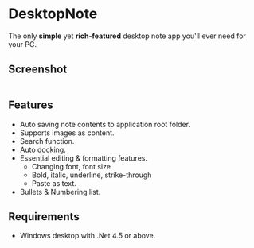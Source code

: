 # DesktopNote
The only **simple** yet **rich-featured** desktop note app you'll ever need for your PC.

## Screenshot
<img src="http://i.imgur.com/UazbLPg.png" alt=""/>

## Features
- Auto saving note contents to application root folder.
- Supports images as content.
- Search function.
- Auto docking.
- Essential editing & formatting features.
  - Changing font, font size
  - Bold, italic, underline, strike-through
  - Paste as text.
- Bullets & Numbering list.

## Requirements
- Windows desktop with .Net 4.5 or above.
